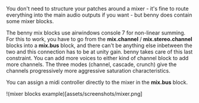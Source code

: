 You don't need to structure your patches around a mixer - it's fine to route everything into the main audio outputs if you want - but benny does contain some mixer blocks.

The benny mix blocks use airwindows console 7 for non-linear summing. For this to work, you have to go from the **mix.channel** / **mix.stereo.channel** blocks into a **mix.bus** block, and there can't be anything else inbetween the two and this connection has to be at unity gain. benny takes care of this last constraint. You can add more voices to either kind of channel block to add more channels. The three modes (channel, cascade, crunch) give the channels progressively more aggressive saturation characteristics.

You can assign a midi controller directly to the mixer in the **mix.bus** block.

!(mixer blocks example)[assets/screenshots/mixer.png]